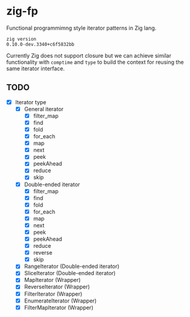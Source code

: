 # zig-fp

Functional programmimng style iterator patterns in Zig lang.

```
zig version
0.10.0-dev.3340+c6f5832bb
```

Currently Zig does not support closure but we can achieve similar functionality with `comptime` and `type` to build the context for reusing the same iterator interface.

## TODO

- [x] Iterator type
  - [x] General iterator
    - [x] filter_map
    - [x] find
    - [x] fold
    - [x] for_each
    - [x] map
    - [x] next
    - [x] peek
    - [x] peekAhead
    - [x] reduce
    - [x] skip
  - [x] Double-ended iterator
    - [x] filter_map
    - [x] find
    - [x] fold
    - [x] for_each
    - [x] map
    - [x] next
    - [x] peek
    - [x] peekAhead
    - [x] reduce
    - [x] reverse
    - [x] skip
  - [x] RangeIterator (Double-ended iterator)
  - [x] SliceIterator (Double-ended iterator)
  - [x] MapIterator (Wrapper)
  - [x] ReverseIterator (Wrapper)
  - [x] FilterIterator (Wrapper)
  - [x] EnumerateIterator (Wrapper)
  - [x] FilterMapIterator (Wrapper)
